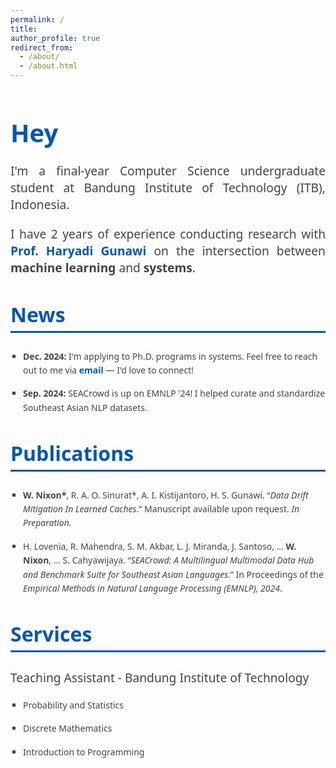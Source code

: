 ```yaml
---
permalink: /
title: 
author_profile: true
redirect_from: 
  - /about/
  - /about.html
---
```



<html lang="en">
<head>
  <meta charset="UTF-8">
  <meta name="viewport" content="width=device-width, initial-scale=1.0">
  <title>William Nixon</title>
  <style>
    body {
      font-family: 'Segoe UI', Tahoma, Geneva, Verdana, sans-serif;
      /* line-height: 1.8;
      margin: 40px auto;
      max-width: 800px; */
      color: #444;
      margin-left: 50px;
    }
    h1, h2 {
      color: #0056b3;
      /* text-align: center; */
    }
    h1 {
      font-size: 2.5rem;
      margin-bottom: 20px;
    }
    h2 {
      font-size: 2rem;
      margin-top: 40px;
      padding-bottom: 5px;
      border-bottom: 3px solid #0056b3;
    }
    p {
      font-size: 1.2rem;
      margin-bottom: 20px;
      text-align: justify;
    }
    ul {
      /* font-size: 1.2rem; */
      margin-left: 20px;
      padding-left: 0;
      list-style-type: square;
    }
    li {
      margin-bottom: 15px;
      line-height: 1.6;
    }
    a {
      color: #0056b3;
      text-decoration: none;
      font-weight: bold;
    }
    a:hover {
      text-decoration: underline;
    }
    .highlight {
      color: #d9534f;
      font-weight: bold;
    }
     a:link { 
  text-decoration: none; 
  } 
  a:visited { 
    text-decoration: none; 
  } 
  a:hover { 
    text-decoration: none; 
  } 
  a:active { 
    text-decoration: none; 
  }
  </style>
</head>
<body>
  <h1>Hey</h1>
  <p>
    I'm a final-year Computer Science undergraduate student at 
    Bandung Institute of Technology (ITB), Indonesia.
  </p>
  <p>
    I have 2 years of experience conducting research with 
    <a href="https://people.cs.uchicago.edu/~haryadi/" target="_blank">Prof. Haryadi Gunawi</a> 
    on the intersection between <b>machine learning</b> and <b>systems</b>.
  </p>
  
  <h2>News</h2>
  <ul>
    <li><b>Dec. 2024:</b> I'm applying to Ph.D. programs in systems. Feel free to reach out to me via 
    <a href="mailto:williamnixon20@gmail.com" target="_blank">
    email
    </a>
     — I'd love to connect!</li>
    <li><b>Sep. 2024:</b> SEACrowd is up on EMNLP '24! I helped curate and standardize Southeast Asian NLP datasets.</li>
  </ul>

  <h2>Publications</h2>
  <ul>
    <li>
      <b>W. Nixon*</b>, R. A. O. Sinurat*, A. I. Kistijantoro, H. S. Gunawi. 
      “<i>Data Drift Mitigation In Learned Caches</i>.” 
      Manuscript available upon request. <span style="font-style: italic;">In Preparation.</span>
    </li>
    <li>
      H. Lovenia, R. Mahendra, S. M. Akbar, L. J. Miranda, J. Santoso, ... 
      <b>W. Nixon</b>, ... S. Cahyawijaya. 
      “<i>SEACrowd: A Multilingual Multimodal Data Hub and Benchmark Suite for Southeast Asian Languages</i>.” 
      In Proceedings of the <span style="font-style: italic;">Empirical Methods in Natural Language Processing (EMNLP), 2024</span>.
    </li>
  </ul>

  <h2>Services</h2>
  <div class="services">
    <p>Teaching Assistant - Bandung Institute of Technology</p>
    <ul>
      <li>Probability and Statistics</li>
      <li>Discrete Mathematics</li>
      <li>Introduction to Programming</li>
    </ul>
  </div>

</body>
</html>
